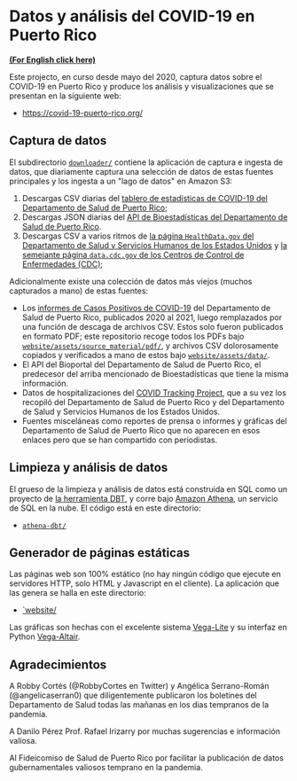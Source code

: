 # Datos y análisis del COVID-19 en Puerto Rico

[**(For English click here)**](README.en.md)

Este projecto, en curso desde mayo del 2020, captura datos sobre el
COVID-19 en Puerto Rico y produce los análisis y visualizaciones que
se presentan en la siguiente web:

* https://covid-19-puerto-rico.org/


## Captura de datos

El subdirectorio [`downloader/`](downloader/) contiene la aplicación
de captura e ingesta de datos, que diariamente captura una selección
de datos de estas fuentes principales y los ingesta a un "lago de
datos" en Amazon S3:

1. Descargas CSV diarias del
   [tablero de estadísticas de COVID-19 del Departamento de Salud de Puerto Rico](https://www.salud.pr.gov/estadisticas_v2);
2. Descargas JSON diarias del
   [API de Bioestadísticas del Departamento de Salud de Puerto Rico](https://biostatistics.salud.pr.gov).
3. Descargas CSV a varios ritmos de
   [la página `HealthData.gov` del Departamento de Salud y Servicios Humanos de los Estados Unidos](https://healthdata.gov/)
   y
   [la semejante página `data.cdc.gov` de los Centros de Control de Enfermedades (CDC)](https://data.cdc.gov/);

Adicionalmente existe una colección de datos más viejos (muchos
capturados a mano) de estas fuentes:

* Los
  [informes de Casos Positivos de COVID-19](http://www.salud.pr.gov/Estadisticas-Registros-y-Publicaciones/Pages/COVID-19.aspx)
  del Departamento de Salud de Puerto Rico, publicados 2020 al 2021,
  luego remplazados por una función de descaga de archivos CSV.  Estos
  solo fueron publicados en formato PDF; este repositorio recoge todos
  los PDFs bajo
  [`website/assets/source_material/pdf/`](website/assets/source_material/pdf/),
  y archivos CSV dolorosamente copiados y verificados a mano de estos
  bajo [`website/assets/data/`](website/assets/data/).
* El API del Bioportal del Departamento de Salud de Puerto Rico, el
  predecesor del arriba mencionado de Bioestadísticas que tiene la
  misma información.
* Datos de hospitalizaciones del
  [COVID Tracking Project](https://covidtracking.com/), que a su vez
  los recopiló del Departamento de Salud de Puerto Rico y del
  Departamento de Salud y Servicios Humanos de los Estados Unidos.
* Fuentes misceláneas como reportes de prensa o informes y gráficas
  del Departamento de Salud de Puerto Rico que no aparecen en esos
  enlaces pero que se han compartido con periodistas.


## Limpieza y análisis de datos

El grueso de la limpieza y análisis de datos está construida en SQL
como un proyecto de [la herramienta DBT](https://www.getdbt.com/), y
corre bajo [Amazon Athena](https://aws.amazon.com/athena/), un
servicio de SQL en la nube. El código está en este directorio:

* [`athena-dbt/`](athena-dbt/)


## Generador de páginas estáticas

Las páginas web son 100% estático (no hay ningún código que ejecute en
servidores HTTP, solo HTML y Javascript en el cliente).  La aplicación
que las genera se halla en este directorio:

* [`website/](website/)

Las gráficas son hechas con el excelente sistema
[Vega-Lite](https://vega.github.io/vega-lite/) y su interfaz en Python
[Vega-Altair](https://altair-viz.github.io/).


## Agradecimientos

A Robby Cortés (@RobbyCortes en Twitter) y Angélica Serrano-Román
(@angelicaserran0) que diligentemente publicaron los boletines del
Departamento de Salud todas las mañanas en los dias tempranos de la
pandemia.

A Danilo Pérez Prof. Rafael Irizarry por muchas sugerencias
e información valiosa.

Al Fideicomiso de Salud de Puerto Rico por facilitar la publicación de
datos gubernamentales valiosos temprano en la pandemia.
